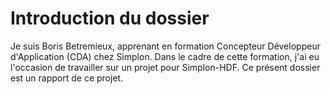 # Introduction du dossier

Je suis Boris Betremieux, apprenant en formation Concepteur Développeur d'Application (CDA) chez Simplon. Dans le cadre de cette formation, j'ai eu l'occasion de travailler sur un projet pour Simplon-HDF. Ce présent dossier est un rapport de ce projet.